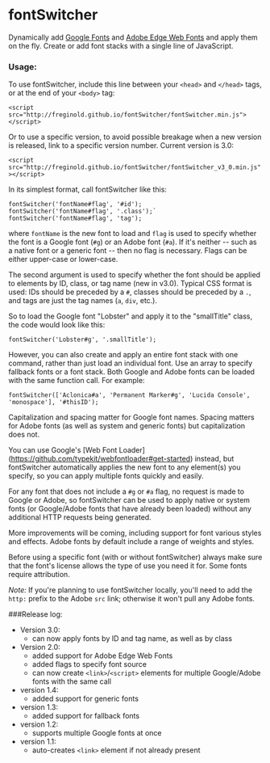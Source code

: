 # fontSwitcher
Dynamically add [Google Fonts](https://www.google.com/fonts) and [Adobe Edge Web Fonts](https://edgewebfonts.adobe.com/index) and apply them on the fly.  Create or add font stacks with a single line of JavaScript.

### Usage:
To use fontSwitcher, include this line between your `<head>` and `</head>` tags, or at the end of your `<body>` tag:

`<script src="http://freginold.github.io/fontSwitcher/fontSwitcher.min.js"></script>`

Or to use a specific version, to avoid possible breakage when a new version is released, link to a specific version number.  Current version is 3.0:

`<script src="http://freginold.github.io/fontSwitcher/fontSwitcher_v3_0.min.js"></script>`

In its simplest format, call fontSwitcher like this:

```
fontSwitcher('fontName#flag', '#id');
fontSwitcher('fontName#flag', '.class');`
fontSwitcher('fontName#flag', 'tag');
```

where `fontName` is the new font to load and `flag` is used to specify whether the font is a Google font (`#g`) or an Adobe font (`#a`).  If it's neither -- such as a native font or a generic font -- then no flag is necessary.  Flags can be either upper-case or lower-case.

The second argument is used to specify whether the font should be applied to elements by ID, class, or tag name (new in v3.0).  Typical CSS format is used: IDs should be preceded by a `#`, classes should be preceded by a `.`, and tags are just the tag names (`a`, `div`, etc.).

So to load the Google font "Lobster" and apply it to the "smallTitle" class, the code would look like this:

`fontSwitcher('Lobster#g', '.smallTitle');`

However, you can also create and apply an entire font stack with one command, rather than just load an individual font.  Use an array to specify fallback fonts or a font stack.  Both Google and Adobe fonts can be loaded with the same function call.  For example:

`fontSwitcher(['Aclonica#a', 'Permanent Marker#g', 'Lucida Console', 'monospace'], '#thisID');`

Capitalization and spacing matter for Google font names.  Spacing matters for Adobe fonts (as well as system and generic fonts) but capitalization does not.

You can use Google's [Web Font Loader] (https://github.com/typekit/webfontloader#get-started) instead, but fontSwitcher automatically applies the new font to any element(s) you specify, so you can apply multiple fonts quickly and easily.

For any font that does not include a `#g` or `#a` flag, no request is made to Google or Adobe, so fontSwitcher can be used to apply native or system fonts (or Google/Adobe fonts that have already been loaded) without any additional HTTP requests being generated.

More improvements will be coming, including support for font various styles and effects.  Adobe fonts by default include a range of weights and styles.

Before using a specific font (with or without fontSwitcher) always make sure that the font's license allows the type of use you need it for.  Some fonts require attribution.

*Note:* If you're planning to use fontSwitcher locally, you'll need to add the `http:` prefix to the Adobe `src` link; otherwise it won't pull any Adobe fonts.

###Release log:

* Version 3.0:
  - can now apply fonts by ID and tag name, as well as by class
* Version 2.0:
  - added support for Adobe Edge Web Fonts
  - added flags to specify font source
  - can now create `<link>`/`<script>` elements for multiple Google/Adobe fonts with the same call
* version 1.4:
  - added support for generic fonts
* version 1.3:
  - added support for fallback fonts
* version 1.2:
  - supports multiple Google fonts at once
* version 1.1:
   - auto-creates `<link>` element if not already present
